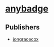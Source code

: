 # [anybadge](https://pypi.org/project/anybadge)



## Publishers
- [jongracecox](https://pypi.org/user/jongracecox)

